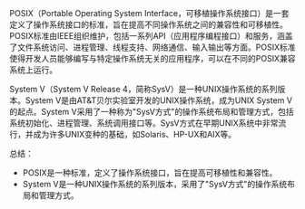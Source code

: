 POSIX（Portable Operating System Interface，可移植操作系统接口）是一套定义了操作系统接口的标准，旨在提高不同操作系统之间的兼容性和可移植性。POSIX标准由IEEE组织维护，包括一系列API（应用程序编程接口）和服务，涵盖了文件系统访问、进程管理、线程支持、网络通信、输入输出等方面。POSIX标准使得开发人员能够编写与特定操作系统无关的应用程序，可以在不同的POSIX兼容系统上运行。

System V（System V Release 4，简称SysV）是一种UNIX操作系统的系列版本。System V是由AT&T贝尔实验室开发的UNIX操作系统，成为UNIX System V的起点。System V采用了一种称为"SysV方式"的操作系统布局和管理方式，包括系统初始化、进程管理、系统调用接口等。SysV方式在早期UNIX系统中非常流行，并成为许多UNIX变种的基础，如Solaris、HP-UX和AIX等。

总结：

- POSIX是一种标准，定义了操作系统接口，旨在提高可移植性和兼容性。
- System V是一种UNIX操作系统的系列版本，采用了"SysV方式"的操作系统布局和管理方式。